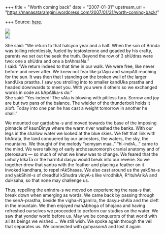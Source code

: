 +++
title = "Worth coming back"
date = "2007-01-31"
upstream_url = "https://manasataramgini.wordpress.com/2007/01/31/worth-coming-back/"

+++
Source: [here](https://manasataramgini.wordpress.com/2007/01/31/worth-coming-back/).

[![](https://i0.wp.com/bp0.blogger.com/_ZhvcTTaaD_4/RcGNNGQtsJI/AAAAAAAAACg/ng7ZELJO_KQ/s320/sahasrara.png)](http://bp0.blogger.com/_ZhvcTTaaD_4/RcGNNGQtsJI/AAAAAAAAACg/ng7ZELJO_KQ/s320/sahasrara.png)  
[![](https://i2.wp.com/bp3.blogger.com/_ZhvcTTaaD_4/RcGPA2QtsLI/AAAAAAAAACw/pNHOltntt8A/s320/sahasrara_green.png)](http://bp3.blogger.com/_ZhvcTTaaD_4/RcGPA2QtsLI/AAAAAAAAACw/pNHOltntt8A/s320/sahasrara_green.png)

She said: “We return to that halcyon year and a half. When the son of
Brinda was toiling relentlessly, fueled by testosterone and goaded by
his crafty, parents we set out the seek the truth. Beyond the row of 3
shUdras were two: one a shUdra and one a brAhmaNa.”  
I said: “We return indeed to that time in our walk. We were free, like
never before and never after. We knew not fear like jaTAyu and sampAtI
reaching for the sun. It was then that I standing on the broken wall of
the larger kandUka prastha. I saw you strolling into to smaller kandUka
prastha and headed downwards to meet you. With you were 4 others so we
exchanged words in code as kApAlika-s do.”  
She said: “Yes indeed! The vAta is blowing with pitiless fury. Sorrow
and joy are but two pans of the balance. The wielder of the thunderbolt
holds it aloft. Today into one pan he has cast a weight tomorrow in
another he shall.”

We mounted our gardabha-s and moved towards the base of the imposing
pinnacle of kaunDinya where the warm river washed the banks. With our
legs in the shallow water we looked at the blue skies. We felt that link
with bhArata, the land conquered by our ancestors, the waters, the sky,
the mountains. We thought of the melody “somyam maa..” “hi-indrA…” came
to the mind. We were talking of early archosauromorph cranial anatomy
and of pterosaurs — so much of what we knew was to change. We feared
that the unholy kIkaTa or the harmful dasyu would break into our
reverie. So we together drew that yantra with the feather and placing a
feather on it invoked kandhara, to repel rAkShasas. We also cast around
us the yakSha-s and yakShinI-s of dreadful kShudra vidyA-s like
virodhikA, R^ituhArikA and duHsaha, so that none may challenge us.

Thus, repelling the anindra-s we moved on experiencing the rasa-s that
break down when emerging as words. We came back by passing through the
senA-prastha, beside the vigha\~NgamIra, the dasyu-shAla and the cleft
in the mountain. We then enjoyed mahAbhoga of bhojana and having
refreshed ourselves we proceeded to perform our studies on the water. We
saw that yonder world before us. May we be conquerors of that world with
all its beings we wished…. We still wish. We spoke again through the
veil that separates us. We connected with guhyasomA and lost it again.

